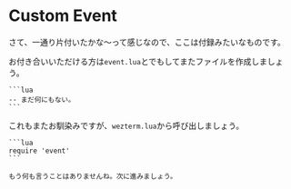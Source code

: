 # Custom Event
さて、一通り片付いたかな〜って感じなので、ここは付録みたいなものです。

お付き合いいただける方は`event.lua`とでもしてまたファイルを作成しましょう。

~~~admonish example title="event.lua"
```lua
-- まだ何にもない。
```
~~~

これもまたお馴染みですが、`wezterm.lua`から呼び出しましょう。
~~~admonish example title="wezterm.lua"
```lua
require 'event'
```
~~~

```admonish success
もう何も言うことはありませんね。次に進みましょう。
```
